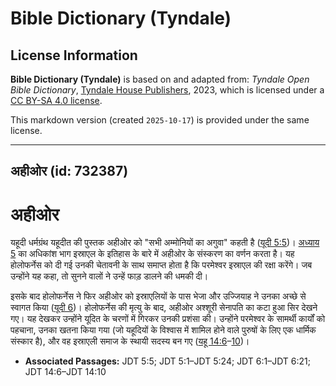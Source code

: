 # Bible Dictionary (Tyndale)

## License Information

**Bible Dictionary (Tyndale)** is based on and adapted from: _Tyndale Open Bible Dictionary_, [Tyndale House Publishers](https://tyndaleopenresources.com/), 2023, which is licensed under a [CC BY-SA 4.0 license](https://creativecommons.org/licenses/by-sa/4.0/legalcode.en).

This markdown version (created `2025-10-17`) is provided under the same license.



--------------------------------

## अहीओर (id: 732387)

अहीओर
=====

यहूदी धर्मग्रंथ यहूदीत की पुस्तक अहीओर को "सभी अम्मोनियों का अगुवा" कहती है ([यूदी 5:5](https://ref.ly/Jdt5:5))। [अध्याय 5](https://ref.ly/Jdt5:1-Jdt5:24) का अधिकांश भाग इस्राएल के इतिहास के बारे में अहीओर के संस्करण का वर्णन करता है। यह होलोफर्नेस को दी गई उनकी चेतावनी के साथ समाप्त होता है कि परमेश्वर इस्राएल की रक्षा करेंगे। जब उन्होंने यह कहा, तो सुनने वालों ने उन्हें फाड़ डालने की धमकी दी।

इसके बाद होलोफर्नेस ने फिर अहीओर को इस्राएलियों के पास भेजा और उज्जियाह ने उनका अच्छे से स्वागत किया ([यूदी 6](https://ref.ly/Jdt6:1-Jdt6:21))। होलोफर्नेस की मृत्यु के बाद, अहीओर अश्शूरी सेनापति का कटा हुआ सिर देखने गए। यह देखकर उन्होंने यूदित के चरणों में गिरकर उनकी प्रशंसा की। उन्होंने परमेश्वर के सामर्थी कार्यों को पहचाना, उनका खतना किया गया (जो यहूदियों के विश्वास में शामिल होने वाले पुरुषों के लिए एक धार्मिक संस्कार है), और वह इस्राएली समाज के स्थायी सदस्य बन गए ([यहू 14:6](https://ref.ly/Jdt14:6-Jdt14:10)–[10](https://ref.ly/Jdt14:6-Jdt14:10))।

* **Associated Passages:** JDT 5:5; JDT 5:1–JDT 5:24; JDT 6:1–JDT 6:21; JDT 14:6–JDT 14:10

